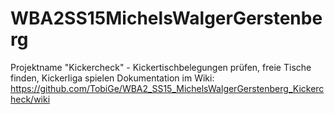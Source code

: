 # WBA2SS15MichelsWalgerGerstenberg 
Projektname "Kickercheck" - Kickertischbelegungen prüfen, freie Tische finden, Kickerliga spielen
Dokumentation im Wiki: https://github.com/TobiGe/WBA2_SS15_MichelsWalgerGerstenberg_Kickercheck/wiki
